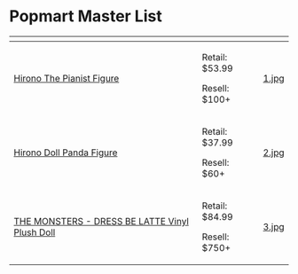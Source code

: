 # Popmart Master List

<table data-view="cards"><thead><tr><th></th><th></th><th data-hidden data-card-cover data-type="files"></th></tr></thead><tbody><tr><td><a href="https://www.popmart.com/us/products/2237">Hirono The Pianist Figure</a></td><td><p>Retail: $53.99</p><p>Resell: $100+</p></td><td><a href="../.gitbook/assets/1.jpg">1.jpg</a></td></tr><tr><td><a href="https://www.popmart.com/us/products/2237">Hirono Doll Panda Figure</a></td><td><p>Retail: $37.99</p><p>Resell: $60+</p></td><td><a href="../.gitbook/assets/2.jpg">2.jpg</a></td></tr><tr><td><a href="https://www.popmart.com/us/products/676">THE MONSTERS - DRESS BE LATTE Vinyl Plush Doll</a></td><td><p>Retail: $84.99</p><p>Resell: $750+</p></td><td><a href="../.gitbook/assets/3.jpg">3.jpg</a></td></tr></tbody></table>



